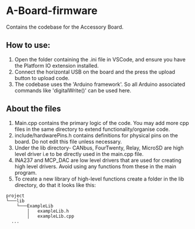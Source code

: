 # A-Board-firmware
Contains the codebase for the Accessory Board.

## How to use:
1. Open the folder containing the .ini file in VSCode, and ensure you have the Platform IO extension installed.
2. Connect the horizontal USB on the board and the press the upload button to upload code.
3. The codebase uses the 'Arduino framework'. So all Arduino associated commands like 'digitalWrite()' can be used here.

## About the files
1. Main.cpp contains the primary logic of the code. You may add more cpp files in the same directory to extend functionality/organise code.
2. include/hardwarePins.h contains definitions for physical pins on the board. Do not edit this file unless necessary.
3. Under the lib directory- CANbus, FourTwenty, Relay, MicroSD are high level driver i.e to be directly used in the main.cpp file.
4. INA237 and MCP_DAC are low level drivers that are used for creating high level drivers. Avoid using any functions from these in the main program.
5. To create a new library of high-level functions create a folder in the lib directory, do that it looks like this:
```
project
└───lib
    └───ExampleLib
        │   exampleLib.h
        │   exampleLib.cpp
  ...
```

